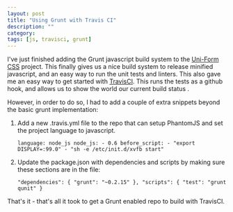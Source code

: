 ```yaml
---
layout: post
title: "Using Grunt with Travis CI"
description: ""
category: 
tags: [js, travisci, grunt]
---
```

I've just finished adding the Grunt javascript build system to the
[Uni-Form CSS](http://sprawsm.com/uni-form/) project. This finally gives us a
nice build system to release minified javascript, and an easy way to run the
unit tests and linters. This also gave me an easy way to get started with
[TravisCI](travis-ci.org). This runs the tests as a github hook, and allows us
to show the world our current build status . 

However, in order to do so, I had to add a couple of extra snippets beyond the basic grunt implementation:

1. Add a new .travis.yml file to the repo that can setup PhantomJS and set the project language to javascript.

    `language: node_js node_js: - 0.6 before_script: - "export DISPLAY=:99.0" - "sh -e /etc/init.d/xvfb start"`

1. Update the package.json with dependencies and scripts by making sure these sections are in the file:

    `"dependencies": { "grunt": "~0.2.15" }, "scripts": { "test": "grunt qunit" }`

That's it - that's all it took to get a Grunt enabled repo to build with TravisCI.
